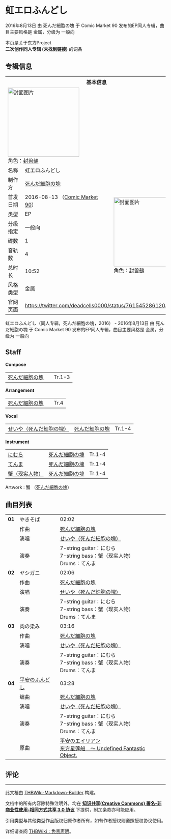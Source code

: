 # 虹エロふんどし

<!-- source html: G:\repos\THBWiki-Markdown-Builder\THBWikiMarkdown\Temp\main\1\17\ns0%3A%E8%99%B9%E3%82%A8%E3%83%AD%E3%81%B5%E3%82%93%E3%81%A9%E3%81%97.html -->

2016年8月13日 由 死んだ細胞の塊 于 Comic Market 90 发布的EP同人专辑，曲目主要风格是 金属，分级为 一般向

本页是关于东方Project  
 **二次创作同人专辑 (未找到链接)** 的词条

## 专辑信息

<table><tbody><tr><th colspan="3">基本信息</th></tr><tr><td class="cover-artwork-mobile" colspan="2"><a href="./文件-虹エロふんどし封面.png.md" class="image" title="封面图片"><img alt="封面图片" src="https://upload.thwiki.cc/thumb/3/3b/%E8%99%B9%E3%82%A8%E3%83%AD%E3%81%B5%E3%82%93%E3%81%A9%E3%81%97%E5%B0%81%E9%9D%A2.png/224px-%E8%99%B9%E3%82%A8%E3%83%AD%E3%81%B5%E3%82%93%E3%81%A9%E3%81%97%E5%B0%81%E9%9D%A2.png" decoding="async" loading="lazy" width="224" height="217" srcset="https://upload.thwiki.cc/thumb/3/3b/%E8%99%B9%E3%82%A8%E3%83%AD%E3%81%B5%E3%82%93%E3%81%A9%E3%81%97%E5%B0%81%E9%9D%A2.png/336px-%E8%99%B9%E3%82%A8%E3%83%AD%E3%81%B5%E3%82%93%E3%81%A9%E3%81%97%E5%B0%81%E9%9D%A2.png 1.5x, https://upload.thwiki.cc/thumb/3/3b/%E8%99%B9%E3%82%A8%E3%83%AD%E3%81%B5%E3%82%93%E3%81%A9%E3%81%97%E5%B0%81%E9%9D%A2.png/448px-%E8%99%B9%E3%82%A8%E3%83%AD%E3%81%B5%E3%82%93%E3%81%A9%E3%81%97%E5%B0%81%E9%9D%A2.png 2x" data-file-width="700" data-file-height="677"></a><div class="cover-char">角色：<a href="./封兽鵺.md" title="封兽鵺">封兽鵺</a></div></td>
</tr><tr><td class="label">名称</td><td colspan="2"> 虹エロふんどし </td></tr><tr><td class="label">制作方</td><td><a href="./死んだ細胞の塊.md" title="死んだ細胞の塊">死んだ細胞の塊</a></td><td class="cover-artwork" rowspan="8" style="min-width:224px;"><a href="./文件-虹エロふんどし封面.png.md" class="image" title="封面图片"><img alt="封面图片" src="https://upload.thwiki.cc/thumb/3/3b/%E8%99%B9%E3%82%A8%E3%83%AD%E3%81%B5%E3%82%93%E3%81%A9%E3%81%97%E5%B0%81%E9%9D%A2.png/224px-%E8%99%B9%E3%82%A8%E3%83%AD%E3%81%B5%E3%82%93%E3%81%A9%E3%81%97%E5%B0%81%E9%9D%A2.png" decoding="async" loading="lazy" width="224" height="217" srcset="https://upload.thwiki.cc/thumb/3/3b/%E8%99%B9%E3%82%A8%E3%83%AD%E3%81%B5%E3%82%93%E3%81%A9%E3%81%97%E5%B0%81%E9%9D%A2.png/336px-%E8%99%B9%E3%82%A8%E3%83%AD%E3%81%B5%E3%82%93%E3%81%A9%E3%81%97%E5%B0%81%E9%9D%A2.png 1.5x, https://upload.thwiki.cc/thumb/3/3b/%E8%99%B9%E3%82%A8%E3%83%AD%E3%81%B5%E3%82%93%E3%81%A9%E3%81%97%E5%B0%81%E9%9D%A2.png/448px-%E8%99%B9%E3%82%A8%E3%83%AD%E3%81%B5%E3%82%93%E3%81%A9%E3%81%97%E5%B0%81%E9%9D%A2.png 2x" data-file-width="700" data-file-height="677"></a><div class="cover-char">角色：<a href="./封兽鵺.md" title="封兽鵺">封兽鵺</a></div></td>
</tr><tr><td class="label">首发日期</td><td>2016-08-13&#160;（<a href="/展会作品列表?e=Comic+Market%2390">Comic Market 90</a>）</td></tr><tr><td class="label">类型</td><td>EP</td></tr><tr><td class="label">分级指定</td><td>一般向</td></tr><tr><td class="label">碟数</td><td>1</td></tr><tr><td class="label">音轨数</td><td>4</td></tr><tr><td class="label">总时长</td><td>10:52</td></tr><tr><td class="label">风格类型</td><td>金属</td></tr>
<tr><td class="label">官网页面</td><td colspan="2"><a rel="nofollow" class="external free" href="https://twitter.com/deadcells0000/status/761545286120448000">https://twitter.com/deadcells0000/status/761545286120448000</a></td></tr></tbody></table>

虹エロふんどし（同人专辑，死んだ細胞の塊，2016） - 2016年8月13日 由 死んだ細胞の塊 于 Comic Market 90 发布的EP同人专辑，曲目主要风格是 金属，分级为 一般向

## Staff
  
 **Compose**   

<table><tbody><tr><td><a href="./死んだ細胞の塊.md" title="死んだ細胞の塊">死んだ細胞の塊</a></td><td></td><td>Tr.1-3</td></tr></tbody></table>

  
 **Arrangement**   

<table><tbody><tr><td><a href="./死んだ細胞の塊.md" title="死んだ細胞の塊">死んだ細胞の塊</a></td><td></td><td>Tr.4</td></tr></tbody></table>

  
 **Vocal**   

<table><tbody><tr><td><a href="/index.php?title=%E3%81%9B%E3%81%84%E3%82%84%EF%BC%88%E6%AD%BB%E3%82%93%E3%81%A0%E7%B4%B0%E8%83%9E%E3%81%AE%E5%A1%8A%EF%BC%89&amp;action=edit&amp;redlink=1" class="new" title="せいや（死んだ細胞の塊）（页面不存在）">せいや（死んだ細胞の塊）</a></td><td><a href="./死んだ細胞の塊.md" title="死んだ細胞の塊">死んだ細胞の塊</a></td><td>Tr.1-4</td></tr></tbody></table>

  
 **Instrument**   

<table><tbody><tr><td><a href="/index.php?title=%E3%81%AB%E3%82%80%E3%82%89&amp;action=edit&amp;redlink=1" class="new" title="にむら（页面不存在）">にむら</a></td><td><a href="./死んだ細胞の塊.md" title="死んだ細胞の塊">死んだ細胞の塊</a></td><td>Tr.1-4</td></tr><tr><td><a href="/index.php?title=%E3%81%A6%E3%82%93%E3%81%BE&amp;action=edit&amp;redlink=1" class="new" title="てんま（页面不存在）">てんま</a></td><td><a href="./死んだ細胞の塊.md" title="死んだ細胞の塊">死んだ細胞の塊</a></td><td>Tr.1-4</td></tr><tr><td><a href="/index.php?title=%E8%9F%B9%EF%BC%88%E7%8E%B0%E5%AE%9E%E4%BA%BA%E7%89%A9%EF%BC%89&amp;action=edit&amp;redlink=1" class="new" title="蟹（现实人物）（页面不存在）">蟹（现实人物）</a></td><td><a href="./死んだ細胞の塊.md" title="死んだ細胞の塊">死んだ細胞の塊</a></td><td>Tr.1-4</td></tr></tbody></table>


Artwork
: 蟹 （[死んだ細胞の塊](./死んだ細胞の塊.md)）


## 曲目列表

<table><tbody><tr><td id="1" class="infoRL"><b>01</b></td><td id="やきそば" colspan="2" class="title">やきそば<span class="thcsearchlinks"><a rel="nofollow" class="external text" href="https://cd.thwiki.cc?arrange=死んだ細胞の塊&amp;vocal=せいや（死んだ細胞の塊）&amp;fromwiki=虹エロふんどし"><span title="搜索相似同人曲"></span></a></span></td><td class="time">02:02</td></tr><tr><td class="left"></td><td class="label">作曲</td><td class="text" colspan="2"><a href="./死んだ細胞の塊.md" title="死んだ細胞の塊">死んだ細胞の塊</a><span class="thcsearchlinks"><a rel="nofollow" class="external text" href="https://cd.thwiki.cc?arrange=，死んだ細胞の塊&amp;fromwiki=虹エロふんどし"><span></span></a></span></td></tr><tr><td class="left"></td><td class="label">演唱</td><td class="text" colspan="2"><a href="/index.php?title=%E3%81%9B%E3%81%84%E3%82%84%EF%BC%88%E6%AD%BB%E3%82%93%E3%81%A0%E7%B4%B0%E8%83%9E%E3%81%AE%E5%A1%8A%EF%BC%89&amp;action=edit&amp;redlink=1" class="new" title="せいや（死んだ細胞の塊）（页面不存在）">せいや（死んだ細胞の塊）</a><span class="thcsearchlinks"><a rel="nofollow" class="external text" href="https://cd.thwiki.cc?vocal=せいや（死んだ細胞の塊）&amp;fromwiki=虹エロふんどし"><span></span></a></span></td></tr><tr><td class="left"></td><td class="label">演奏</td><td class="text" colspan="2">7-string guitar：にむら <br>7-string bass：蟹（现实人物） <br>Drums：てんま</td></tr>
<tr><td id="2" class="infoRL"><b>02</b></td><td id="ヤシガニ" colspan="2" class="title">ヤシガニ<span class="thcsearchlinks"><a rel="nofollow" class="external text" href="https://cd.thwiki.cc?arrange=死んだ細胞の塊&amp;vocal=せいや（死んだ細胞の塊）&amp;fromwiki=虹エロふんどし"><span title="搜索相似同人曲"></span></a></span></td><td class="time">02:06</td></tr><tr><td class="left"></td><td class="label">作曲</td><td class="text" colspan="2"><a href="./死んだ細胞の塊.md" title="死んだ細胞の塊">死んだ細胞の塊</a><span class="thcsearchlinks"><a rel="nofollow" class="external text" href="https://cd.thwiki.cc?arrange=，死んだ細胞の塊&amp;fromwiki=虹エロふんどし"><span></span></a></span></td></tr><tr><td class="left"></td><td class="label">演唱</td><td class="text" colspan="2"><a href="/index.php?title=%E3%81%9B%E3%81%84%E3%82%84%EF%BC%88%E6%AD%BB%E3%82%93%E3%81%A0%E7%B4%B0%E8%83%9E%E3%81%AE%E5%A1%8A%EF%BC%89&amp;action=edit&amp;redlink=1" class="new" title="せいや（死んだ細胞の塊）（页面不存在）">せいや（死んだ細胞の塊）</a><span class="thcsearchlinks"><a rel="nofollow" class="external text" href="https://cd.thwiki.cc?vocal=せいや（死んだ細胞の塊）&amp;fromwiki=虹エロふんどし"><span></span></a></span></td></tr><tr><td class="left"></td><td class="label">演奏</td><td class="text" colspan="2">7-string guitar：にむら <br>7-string bass：蟹（现实人物） <br>Drums：てんま</td></tr>
<tr><td id="3" class="infoRL"><b>03</b></td><td id="肉の染み" colspan="2" class="title">肉の染み<span class="thcsearchlinks"><a rel="nofollow" class="external text" href="https://cd.thwiki.cc?arrange=死んだ細胞の塊&amp;vocal=せいや（死んだ細胞の塊）&amp;fromwiki=虹エロふんどし"><span title="搜索相似同人曲"></span></a></span></td><td class="time">03:16</td></tr><tr><td class="left"></td><td class="label">作曲</td><td class="text" colspan="2"><a href="./死んだ細胞の塊.md" title="死んだ細胞の塊">死んだ細胞の塊</a><span class="thcsearchlinks"><a rel="nofollow" class="external text" href="https://cd.thwiki.cc?arrange=，死んだ細胞の塊&amp;fromwiki=虹エロふんどし"><span></span></a></span></td></tr><tr><td class="left"></td><td class="label">演唱</td><td class="text" colspan="2"><a href="/index.php?title=%E3%81%9B%E3%81%84%E3%82%84%EF%BC%88%E6%AD%BB%E3%82%93%E3%81%A0%E7%B4%B0%E8%83%9E%E3%81%AE%E5%A1%8A%EF%BC%89&amp;action=edit&amp;redlink=1" class="new" title="せいや（死んだ細胞の塊）（页面不存在）">せいや（死んだ細胞の塊）</a><span class="thcsearchlinks"><a rel="nofollow" class="external text" href="https://cd.thwiki.cc?vocal=せいや（死んだ細胞の塊）&amp;fromwiki=虹エロふんどし"><span></span></a></span></td></tr><tr><td class="left"></td><td class="label">演奏</td><td class="text" colspan="2">7-string guitar：にむら <br>7-string bass：蟹（现实人物） <br>Drums：てんま</td></tr>
<tr><td id="4" class="infoRD"><b>04</b></td><td id="平安のふんどし" colspan="2" class="title"><span class="new" title="（歌词页面不存在）"><a href="/index.php?title=%E6%AD%8C%E8%AF%8D:%E5%B9%B3%E5%AE%89%E3%81%AE%E3%81%B5%E3%82%93%E3%81%A9%E3%81%97&amp;boilerplate=模板:页面模板/曲目歌词&amp;action=edit">平安のふんどし</a></span><span class="thcsearchlinks"><a rel="nofollow" class="external text" href="https://cd.thwiki.cc?arrange=死んだ細胞の塊&amp;vocal=せいや（死んだ細胞の塊）&amp;ogmusic=平安のエイリアン&amp;fromwiki=虹エロふんどし"><span title="搜索相似同人曲"></span></a></span></td><td class="time">03:28</td></tr><tr><td class="left"></td><td class="label">编曲</td><td class="text" colspan="2"><a href="./死んだ細胞の塊.md" title="死んだ細胞の塊">死んだ細胞の塊</a><span class="thcsearchlinks"><a rel="nofollow" class="external text" href="https://cd.thwiki.cc?arrange=，死んだ細胞の塊&amp;fromwiki=虹エロふんどし"><span></span></a></span></td></tr><tr><td class="left"></td><td class="label">演唱</td><td class="text" colspan="2"><a href="/index.php?title=%E3%81%9B%E3%81%84%E3%82%84%EF%BC%88%E6%AD%BB%E3%82%93%E3%81%A0%E7%B4%B0%E8%83%9E%E3%81%AE%E5%A1%8A%EF%BC%89&amp;action=edit&amp;redlink=1" class="new" title="せいや（死んだ細胞の塊）（页面不存在）">せいや（死んだ細胞の塊）</a><span class="thcsearchlinks"><a rel="nofollow" class="external text" href="https://cd.thwiki.cc?vocal=せいや（死んだ細胞の塊）&amp;fromwiki=虹エロふんどし"><span></span></a></span></td></tr><tr><td class="left"></td><td class="label">演奏</td><td class="text" colspan="2">7-string guitar：にむら <br>7-string bass：蟹（现实人物） <br>Drums：てんま</td></tr><tr><td class="left"></td><td class="label">原曲</td><td class="text" colspan="2"><span class="thcsearchlinks"><a rel="nofollow" class="external text" href="https://cd.thwiki.cc?ogmusic=平安のエイリアン&amp;fromwiki=虹エロふんどし"><span></span></a></span><div class="ogmusic"><a href="./平安のエイリアン.md" class="mw-redirect" title="平安のエイリアン">平安のエイリアン</a></div><div class="source"><a href="./东方星莲船_～_Undefined_Fantastic_Object..md" class="mw-redirect" title="东方星莲船 ～ Undefined Fantastic Object.">东方星莲船　～ Undefined Fantastic Object.</a></div></td></tr></tbody></table>



## 评论




---

此文档由 [THBWiki-Markdown-Builder](https://github.com/Delsin-Yu/THBWiki-Markdown-Builder) 构建。

文档中的所有内容除特殊注明外，均在 [**知识共享(Creative Commons) 署名-非商业性使用-相同方式共享 3.0 协议**](https://creativecommons.org/licenses/by-sa/3.0/deed.zh-hans) 下提供，附加条款亦可能应用。

引用类型与其他类型作品版权归原作者所有，如有作者授权则遵照授权协议使用。

详细请查阅 [THBWiki：免责声明](https://thbwiki.cc/THBWiki:%E5%85%8D%E8%B4%A3%E5%A3%B0%E6%98%8E)。

